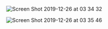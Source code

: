 



![Screen Shot 2019-12-26 at 03 34 32](https://user-images.githubusercontent.com/47797293/71451999-dd4ff480-2790-11ea-8909-a35b8e717a6c.png)

![Screen Shot 2019-12-26 at 03 35 46](https://user-images.githubusercontent.com/47797293/71451997-dcb75e00-2790-11ea-9053-a935f1a3a03b.png)



